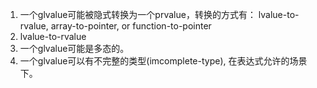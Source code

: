 1.  一个glvalue可能被隐式转换为一个prvalue，转换的方式有： lvalue-to-rvalue, array-to-pointer, or function-to-pointer
  1.  lvalue-to-rvalue
2. 一个glvalue可能是多态的。
3. 一个glvalue可以有不完整的类型(imcomplete-type), 在表达式允许的场景下。

